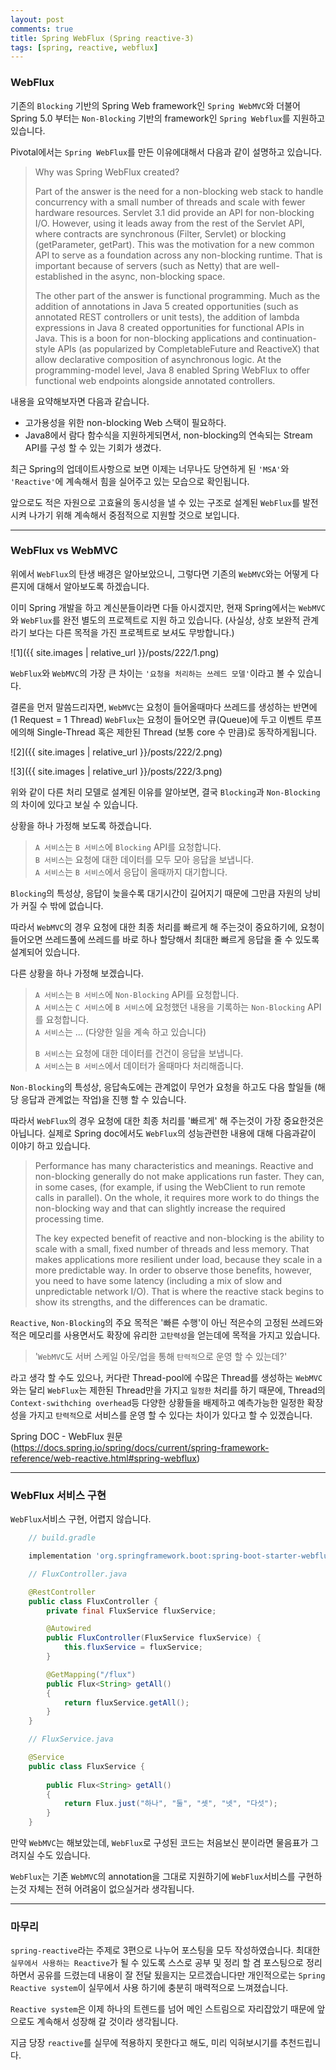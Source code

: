 ```yaml
---
layout: post
comments: true
title: Spring WebFlux (Spring reactive-3)
tags: [spring, reactive, webflux]
---
```


### WebFlux

기존의 `Blocking` 기반의 Spring Web framework인 `Spring WebMVC`와 더불어 Spring 5.0 부터는 `Non-Blocking` 기반의 framework인 `Spring Webflux`를 지원하고 있습니다.  

Pivotal에서는 `Spring WebFlux`를 만든 이유에대해서 다음과 같이 설명하고 있습니다.

> Why was Spring WebFlux created?
> 
> Part of the answer is the need for a non-blocking web stack to handle concurrency with a small number of threads and scale with fewer hardware resources. Servlet 3.1 did provide an API for non-blocking I/O. However, using it leads away from the rest of the Servlet API, where contracts are synchronous (Filter, Servlet) or blocking (getParameter, getPart). This was the motivation for a new common API to serve as a foundation across any non-blocking runtime. That is important because of servers (such as Netty) that are well-established in the async, non-blocking space.
> 
> The other part of the answer is functional programming. Much as the addition of annotations in Java 5 created opportunities (such as annotated REST controllers or unit tests), the addition of lambda expressions in Java 8 created opportunities for functional APIs in Java. This is a boon for non-blocking applications and continuation-style APIs (as popularized by CompletableFuture and ReactiveX) that allow declarative composition of asynchronous logic. At the programming-model level, Java 8 enabled Spring WebFlux to offer functional web endpoints alongside annotated controllers.

내용을 요약해보자면 다음과 같습니다.

- 고가용성을 위한 non-blocking Web 스택이 필요하다.
- Java8에서 람다 함수식을 지원하게되면서, non-blocking의 연속되는 Stream API를 구성 할 수 있는 기회가 생겼다.

최근 Spring의 업데이트사항으로 보면 이제는 너무나도 당연하게 된 `'MSA'`와 `'Reactive'`에 계속해서 힘을 실어주고 있는 모습으로 확인됩니다.  

앞으로도 적은 자원으로 고효율의 동시성을 낼 수 있는 구조로 설계된 `WebFlux`를 발전시켜 나가기 위해 계속해서 중점적으로 지원할 것으로 보입니다.

---

### WebFlux vs WebMVC

위에서 `WebFlux`의 탄생 배경은 알아보았으니, 그렇다면 기존의 `WebMVC`와는 어떻게 다른지에 대해서 알아보도록 하겠습니다.

이미 Spring 개발을 하고 계신분들이라면 다들 아시겠지만, 현재 Spring에서는 `WebMVC`와 `WebFlux`를 완전 별도의 프로젝트로 지원 하고 있습니다. (사실상, 상호 보완적 관계 라기 보다는 다른 목적을 가진 프로젝트로 보셔도 무방합니다.)   

![1]({{ site.images | relative_url }}/posts/222/1.png) 

`WebFlux`와 `WebMVC`의 가장 큰 차이는 `'요청을 처리하는 쓰레드 모델'`이라고 볼 수 있습니다.  

결론을 먼저 말씀드리자면, `WebMVC`는 요청이 들어올때마다 쓰레드를 생성하는 반면에 (1 Request = 1 Thread) `WebFlux`는 요청이 들어오면 큐(Queue)에 두고 이벤트 루프에의해 Single-Thread 혹은 제한된 Thread (보통 core 수 만큼)로 동작하게됩니다.  

 
![2]({{ site.images | relative_url }}/posts/222/2.png)  

![3]({{ site.images | relative_url }}/posts/222/3.png)  

위와 같이 다른 처리 모델로 설계된 이유를 알아보면, 결국 `Blocking`과 `Non-Blocking`의 차이에 있다고 보실 수 있습니다.

상황을 하나 가정해 보도록 하겠습니다.  

> `A 서비스`는 `B 서비스`에 `Blocking` API를 요청합니다.  
> `B 서비스`는 요청에 대한 데이터를 모두 모아 응답을 보냅니다.   
> `A 서비스`는 `B 서비스`에서 응답이 올때까지 대기합니다.

`Blocking`의 특성상, 응답이 늦을수록 대기시간이 길어지기 때문에 그만큼 자원의 낭비가 커질 수 밖에 없습니다.  

따라서 `WebMVC`의 경우 요청에 대한 최종 처리를 빠르게 해 주는것이 중요하기에, 요청이 들어오면 쓰레드풀에 쓰레드를 바로 하나 할당해서 최대한 빠르게 응답을 줄 수 있도록 설계되어 있습니다.

다른 상황을 하나 가정해 보겠습니다.

> `A 서비스`는 `B 서비스`에 `Non-Blocking` API를 요청합니다.  
> `A 서비스`는 `C 서비스`에 `B 서비스`에 요청했던 내용을 기록하는 `Non-Blocking` API를 요청합니다.  
> `A 서비스`는 ... (다양한 일을 계속 하고 있습니다) 
>  
> `B 서비스`는 요청에 대한 데이터를 건건이 응답을 보냅니다.   
> `A 서비스`는 `B 서비스`에서 데이터가 올때마다 처리해줍니다.

`Non-Blocking`의 특성상, 응답속도에는 관계없이 무언가 요청을 하고도 다음 할일들 (해당 응답과 관계없는 작업)을 진행 할 수 있습니다.

따라서 `WebFlux`의 경우 요청에 대한 최종 처리를 '빠르게' 해 주는것이 가장 중요한것은 아닙니다. 실제로 Spring doc에서도 `WebFlux`의 성능관련한 내용에 대해 다음과같이 이야기 하고 있습니다.

> Performance has many characteristics and meanings. Reactive and non-blocking generally do not make applications run faster. They can, in some cases, (for example, if using the WebClient to run remote calls in parallel). On the whole, it requires more work to do things the non-blocking way and that can slightly increase the required processing time.
> 
> The key expected benefit of reactive and non-blocking is the ability to scale with a small, fixed number of threads and less memory. That makes applications more resilient under load, because they scale in a more predictable way. In order to observe those benefits, however, you need to have some latency (including a mix of slow and unpredictable network I/O). That is where the reactive stack begins to show its strengths, and the differences can be dramatic.

`Reactive`, `Non-Blocking`의 주요 목적은 '빠른 수행'이 아닌 적은수의 고정된 쓰레드와 적은 메모리를 사용면서도 확장에 유리한 `고탄력성`을 얻는데에 목적을 가지고 있습니다.

> '`WebMVC`도 서버 스케일 아웃/업을 통해 `탄력적`으로 운영 할 수 있는데?'  

라고 생각 할 수도 있으나, 커다란 Thread-pool에 수많은 Thread를 생성하는 `WebMVC`와는 달리 `WebFlux`는 제한된 Thread만을 가지고 `일정한` 처리를 하기 때문에, Thread의 `Context-swithching overhead`등 다양한 상황들을 배제하고 예측가능한 일정한 확장성을 가지고 `탄력적`으로 서비스를 운영 할 수 있다는 차이가 있다고 할 수 있겠습니다.

Spring DOC - WebFlux 원문(https://docs.spring.io/spring/docs/current/spring-framework-reference/web-reactive.html#spring-webflux)

---

### WebFlux 서비스 구현

`WebFlux`서비스 구현, 어렵지 않습니다. 

```groovy
    // build.gradle

	implementation 'org.springframework.boot:spring-boot-starter-webflux'

```

```java
    // FluxController.java

    @RestController
    public class FluxController {
        private final FluxService fluxService;

        @Autowired
        public FluxController(FluxService fluxService) {
            this.fluxService = fluxService;
        }

        @GetMapping("/flux")
        public Flux<String> getAll()
        {
            return fluxService.getAll();
        }
    }
```

```java
    // FluxService.java

    @Service
    public class FluxService {
        
        public Flux<String> getAll()
        {
            return Flux.just("하나", "둘", "셋", "넷", "다섯");
        }
    }

```

만약 `WebMVC`는 해보았는데, `WebFlux`로 구성된 코드는 처음보신 분이라면 물음표가 그려지실 수도 있습니다.  

`WebFlux`는 기존 `WebMVC`의 annotation을 그대로 지원하기에 `WebFlux`서비스를 구현하는것 자체는 전혀 어려움이 없으실거라 생각됩니다.

---

### 마무리

`spring-reactive`라는 주제로 3편으로 나누어 포스팅을 모두 작성하였습니다. 최대한 `실무에서 사용하는 Reactive`가 될 수 있도록 스스로 공부 및 정리 할 겸 포스팅으로 정리하면서 공유를 드렸는데 내용이 잘 전달 됬을지는 모르겠습니다만 개인적으로는 `Spring Reactive system`이 실무에서 사용 하기에 충분히 매력적으로 느껴졌습니다.

`Reactive system`은 이제 하나의 트렌드를 넘어 메인 스트림으로 자리잡았기 때문에 앞으로도 계속해서 성장해 갈 것이라 생각됩니다.

지금 당장 `reactive`를 실무에 적용하지 못한다고 해도, 미리 익혀보시기를 추천드립니다.


